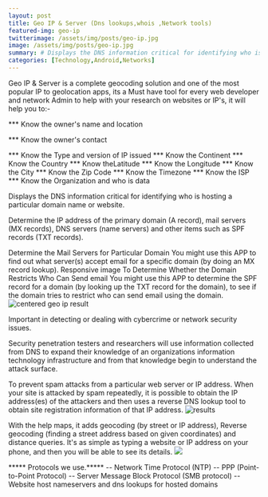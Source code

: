 ```yaml
---
layout: post
title: Geo IP & Server (Dns lookups,whois ,Network tools)
featured-img: geo-ip
twitterimage: /assets/img/posts/geo-ip.jpg
image: /assets/img/posts/geo-ip.jpg
summary: # Displays the DNS information critical for identifying who is hosting a particular domain name or website .
categories: [Technology,Android,Networks]
---
```


Geo IP & Server is a complete geocoding solution and one of the most popular IP to geolocation apps, its a Must have tool for every web developer and network Admin to help with your research on websites or IP's, it will help you to:-

*** Know the owner's name and location

*** Know the owner's contact

*** Know the Type and version of IP issued
*** Know the Continent
*** Know the Country
*** Know theLatitude
*** Know the Longitude
*** Know the City
*** Know the Zip Code
*** Know the Timezone
*** Know the ISP
*** Know the Organization and who is data

Displays the DNS information critical for identifying who is hosting a particular domain name or website.

Determine the IP address of the primary domain (A record), mail servers (MX records), DNS servers (name servers) and other items such as SPF records (TXT records).

Determine the Mail Servers for Particular Domain You might use this APP to find out what server(s) accept email for a specific domain (by doing an MX record lookup).
Responsive image To Determine Whether the Domain Restricts Who Can Send email You might use this APP to determine the SPF record for a domain (by looking up the TXT record for the domain), to see if the domain tries to restrict who can send email using the domain.
![centered geo ip result](https://blog.hamsoftug.com/assets/img/posts_contents/feature.png)

Important in detecting or dealing with cybercrime or network security issues.

Security penetration testers and researchers will use information collected from DNS to expand their knowledge of an organizations information technology infrastructure and from that knowledge begin to understand the attack surface.

To prevent spam attacks from a particular web server or IP address. When your site is attacked by spam repeatedly, it is possible to obtain the IP address(es) of the attackers and then uses a reverse DNS lookup tool to obtain site registration information of that IP address.
![results](https://blog.hamsoftug.com/assets/img/posts_contents/4.png)

With the help maps, it adds geocoding (by street or IP address),
Reverse geocoding (finding a street address based on given coordinates) and distance queries.
It's as simple as typing a website or IP address on your phone, and then you will be able to see its details.
![](https://blog.hamsoftug.com/assets/img/posts_contents/2.png)

***** Protocols we use.*****
-- Network Time Protocol (NTP)
-- PPP (Point-to-Point Protocol)
-- Server Message Block Protocol (SMB protocol)
-- Website host nameservers and dns lookups for hosted domains
